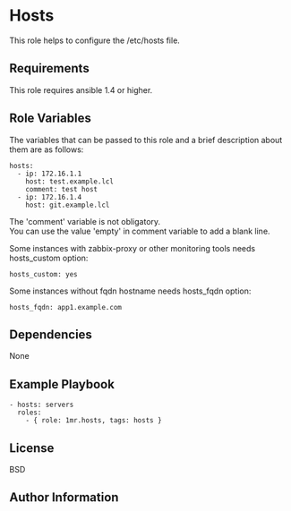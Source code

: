 Hosts
=====

This role helps to configure the /etc/hosts file.

Requirements
------------

This role requires ansible 1.4 or higher.

Role Variables
--------------

The variables that can be passed to this role and a brief description about them are as follows:

    hosts:
      - ip: 172.16.1.1
        host: test.example.lcl
        comment: test host
      - ip: 172.16.1.4
        host: git.example.lcl
      
The 'comment' variable is not obligatory.  
You can use the value 'empty' in comment variable to add a blank line.

Some instances with zabbix-proxy or other monitoring tools needs hosts_custom option:

    hosts_custom: yes

Some instances without fqdn hostname needs hosts_fqdn option:

    hosts_fqdn: app1.example.com

Dependencies
------------

None

Example Playbook
----------------

    - hosts: servers
      roles:
        - { role: 1mr.hosts, tags: hosts }

License
-------

BSD

Author Information
------------------
